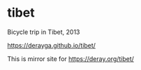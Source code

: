 # tibet
Bicycle trip in Tibet, 2013

https://derayga.github.io/tibet/

This is mirror site for https://deray.org/tibet/
